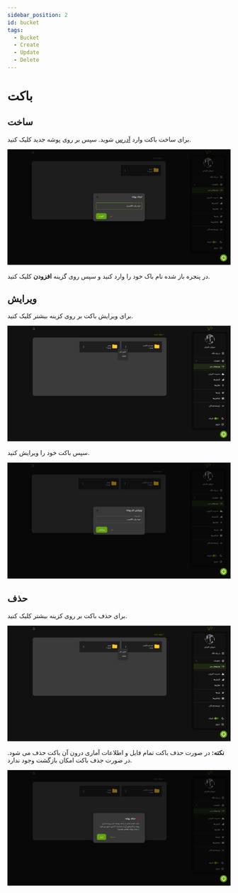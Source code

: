```yaml
---
sidebar_position: 2
id: bucket
tags:
  - Bucket
  - Create
  - Update
  - Delete
---
```


# باکت

## ساخت

برای ساخت باکت وارد
[آدرس](https://vidprotect.ir/panel/videos)
شوید. سپس بر روی پوشه جدید کلیک کنید.

![Image](./img/1.png)

در پنجره باز شده نام باک خود را وارد کنید و سپس روی گزینه **افزودن** کلیک کنید.

## ویرایش

برای ویرایش باکت بر روی کزینه بیشتر کلیک کنید.

![Image](./img/2.png)

سپس باکت خود را ویرایش کنید.

![Image](./img/3.png)

## حذف

برای حذف باکت بر روی کزینه بیشتر کلیک کنید.

![Image](./img/2.png)

**نکته:** در صورت حذف باکت تمام فایل و اطلاعات آماری درون آن باکت حذف می شود. در ضورت جذف باکت امکان بازگشت وجود ندارد.

![Image](./img/4.png)
